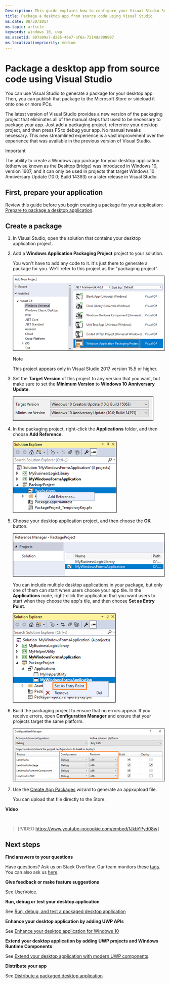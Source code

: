 ```yaml
---
Description: This guide explains how to configure your Visual Studio Solution to edit, debug, and package desktop application.
title: Package a desktop app from source code using Visual Studio
ms.date: 08/30/2017
ms.topic: article
keywords: windows 10, uwp
ms.assetid: 807a99a7-d285-46e7-af6a-7214da908907
ms.localizationpriority: medium
---
```

# Package a desktop app from source code using Visual Studio

You can use Visual Studio to generate a package for your desktop app. Then, you can publish that package to the Microsoft Store or sideload it onto one or more PCs.

The latest version of Visual Studio provides a new version of the packaging project that eliminates all of the manual steps that used to be necessary to package your app. Just add a packaging project, reference your desktop project, and then press F5 to debug your app. No manual tweaks necessary. This new streamlined experience is a vast improvement over the experience that was available in the previous version of Visual Studio.

>[!IMPORTANT]
>The ability to create a Windows app package for your desktop application (otherwise known as the Desktop Bridge) was introduced in Windows 10, version 1607, and it can only be used in projects that target Windows 10 Anniversary Update (10.0; Build 14393) or a later release in Visual Studio.

## First, prepare your application

Review this guide before you begin creating a package for your application: [Prepare to package a desktop application](desktop-to-uwp-prepare.md).

<a id="new-packaging-project"/>

## Create a package

1. In Visual Studio, open the solution that contains your desktop application project.

2. Add a **Windows Application Packaging Project** project to your solution.

   You won't have to add any code to it. It's just there to generate a package for you. We'll refer to this project as the "packaging project".

   ![Packaging project](images/packaging-project.png)

   >[!NOTE]
   >This project appears only in Visual Studio 2017 version 15.5 or higher.

3. Set the **Target Version** of this project to any version that you want, but make sure to set the **Minimum Version** to **Windows 10 Anniversary Update**.

   ![Packaging version selector dialog box](images/packaging-version.png)

4. In the packaging project, right-click the **Applications** folder, and then choose **Add Reference**.

   ![Add Project Reference](images/add-project-reference.png)

5. Choose your desktop application project, and then choose the **OK** button.

   ![Desktop project](images/reference-project.png)

   You can include multiple desktop applications in your package, but only one of them can start when users choose your app tile. In the **Applications** node, right-click the application that you want users to start when they choose the app's tile, and then choose **Set as Entry Point**.

   ![Set entry point](images/entry-point-set.png)

6. Build the packaging project to ensure that no errors appear.  If you receive errors, open **Configuration Manager** and ensure that your projects target the same platform.

   ![Config manager](images/config-manager.png)

7. Use the [Create App Packages](https://docs.microsoft.com/windows/uwp/packaging/packaging-uwp-apps) wizard to generate an appxupload file.

   You can upload that file directly to the Store.

**Video**

&nbsp;
> [!VIDEO https://www.youtube-nocookie.com/embed/fJkbYPyd08w]

## Next steps

**Find answers to your questions**

Have questions? Ask us on Stack Overflow. Our team monitors these [tags](https://stackoverflow.com/questions/tagged/project-centennial+or+desktop-bridge). You can also ask us [here](https://social.msdn.microsoft.com/Forums/en-US/home?filter=alltypes&sort=relevancedesc&searchTerm=%5BDesktop%20Converter%5D).

**Give feedback or make feature suggestions**

See [UserVoice](https://wpdev.uservoice.com/forums/110705-universal-windows-platform/category/161895-desktop-bridge-centennial).

**Run, debug or test your desktop application**

See [Run, debug, and test a packaged desktop application](desktop-to-uwp-debug.md)

**Enhance your desktop application by adding UWP APIs**

See [Enhance your desktop application for Windows 10](https://docs.microsoft.com/windows/apps/desktop/modernize/desktop-to-uwp-enhance)

**Extend your desktop application by adding UWP projects and Windows Runtime Components**

See [Extend your desktop application with modern UWP components](https://docs.microsoft.com/windows/apps/desktop/modernize/desktop-to-uwp-extend).

**Distribute your app**

See [Distribute a packaged desktop application](https://docs.microsoft.com/windows/apps/desktop/modernize/desktop-to-uwp-distribute)
